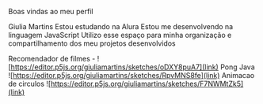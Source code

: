 Boas vindas ao meu perfil

Giulia Martins
Estou estudando na Alura
Estou me desenvolvendo na linguagem JavaScript
Utilizo esse espaço para minha organização e compartilhamento dos meu projetos desenvolvidos

Recomendador de filmes - ![https://editor.p5js.org/giuliamartins/sketches/oDXY8puA7](link)
Pong Java ![https://editor.p5js.org/giuliamartins/sketches/RpvMNS8fe](link)
Animacao de circulos ![https://editor.p5js.org/giuliamartins/sketches/F7NWMtZk5](link)
